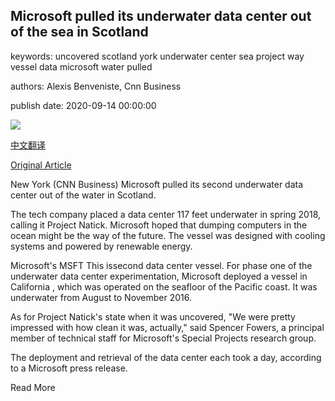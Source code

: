 ## Microsoft pulled its underwater data center out of the sea in Scotland

keywords: uncovered scotland york underwater center sea project way vessel data microsoft water pulled

authors: Alexis Benveniste, Cnn Business

publish date: 2020-09-14 00:00:00

![](https://cdn.cnn.com/cnnnext/dam/assets/200914131918-02-microsoft-project-natick-super-tease.jpg)

[中文翻译](Microsoft%20pulled%20its%20underwater%20data%20center%20out%20of%20the%20sea%20in%20Scotland_zh.md)

[Original Article](https://edition.cnn.com/2020/09/14/tech/microsoft-underwater-data-center/index.html)

New York (CNN Business) Microsoft pulled its second underwater data center out of the water in Scotland.

The tech company placed a data center 117 feet underwater in spring 2018, calling it Project Natick. Microsoft hoped that dumping computers in the ocean might be the way of the future. The vessel was designed with cooling systems and powered by renewable energy.

Microsoft's MSFT This issecond data center vessel. For phase one of the underwater data center experimentation, Microsoft deployed a vessel in California , which was operated on the seafloor of the Pacific coast. It was underwater from August to November 2016.

As for Project Natick's state when it was uncovered, "We were pretty impressed with how clean it was, actually," said Spencer Fowers, a principal member of technical staff for Microsoft's Special Projects research group.

The deployment and retrieval of the data center each took a day, according to a Microsoft press release.

Read More